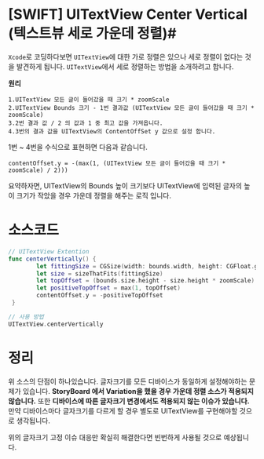 # [SWIFT] UITextView Center Vertical (텍스트뷰 세로 가운데 정렬)#

`Xcode`로 코딩하다보면 `UITextView`에 대한 가로 정렬은 있으나 세로 정렬이 없다는 것을 발견하게 됩니다. 
`UITextView`에서 세로 정렬하는 방법을 소개하려고 합니다.

**원리**

```
1.UITextView 모든 글이 들어갔을 때 크기 * zoomScale
2.UITextView Bounds 크기 - 1번 결과값 (UITextView 모든 글이 들어갔을 때 크기 * zoomScale)
3.2번 결과 값 / 2 의 값과 1 중 최고 값을 가져옵니다. 
4.3번의 결과 값을 UITextView의 ContentOffSet y 값으로 설정 합니다.
```

1번 ~ 4번을 수식으로 표현하면 다음과 같습니다.

```
contentOffset.y = -(max(1, (UITextView 모든 글이 들어갔을 때 크기 * zoomScale) / 2)))
```

요약하자면, 
UITextView의 Bounds 높이 크기보다 UITextView에 입력된 글자의 높이 크기가 작았을 경우 가운데 정렬을 해주는 로직 입니다.

# **소스코드**

```swift
// UITextView Extention
func centerVertically() {
        let fittingSize = CGSize(width: bounds.width, height: CGFloat.greatestFiniteMagnitude)
        let size = sizeThatFits(fittingSize)
        let topOffset = (bounds.size.height - size.height * zoomScale) / 2
        let positiveTopOffset = max(1, topOffset)
        contentOffset.y = -positiveTopOffset
 }

// 사용 방법
UITextView.centerVertically
```

# **정리**

위 소스의 단점이 하나있습니다.  글자크기를 모든 디바이스가 동일하게 설정해야하는 문제가 있습니다. 
**StoryBoard 에서 Variation을 했을 경우 가운데 정렬 소스가 적용되지 않습니다.** 
또한 **디바이스에 따른 글자크기 변경에서도 적용되지 않는 이슈가 있습니다.** 만약 디바이스마다 글자크기를 다르게 할 경우 별도로 UITextView를 구현해야할 것으로 생각됩니다.

위의 글자크기 고정 이슈 대응만 확실히 해결한다면 빈번하게 사용될 것으로 예상됩니다.
